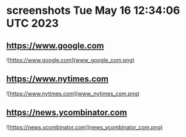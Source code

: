 # screenshots Tue May 16 12:34:06 UTC 2023
## https://www.google.com
![https://www.google.com](www_google_com.png)
 
## https://www.nytimes.com
![https://www.nytimes.com](www_nytimes_com.png)
 
## https://news.ycombinator.com
![https://news.ycombinator.com](news_ycombinator_com.png)
 
